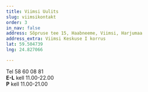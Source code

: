 ```yaml
---
title: Viimsi Uulits
slug: viimsikontakt
order: 3
in_nav: false
address: Sõpruse tee 15, Haabneeme, Viimsi, Harjumaa
address_extra: Viimsi Keskuse I korrus
lat: 59.504739
lng: 24.827066

---
```

Tel 58 60 08 81  
**E-L** kell 11.00-22.00  
**P** kell 11.00-21.00